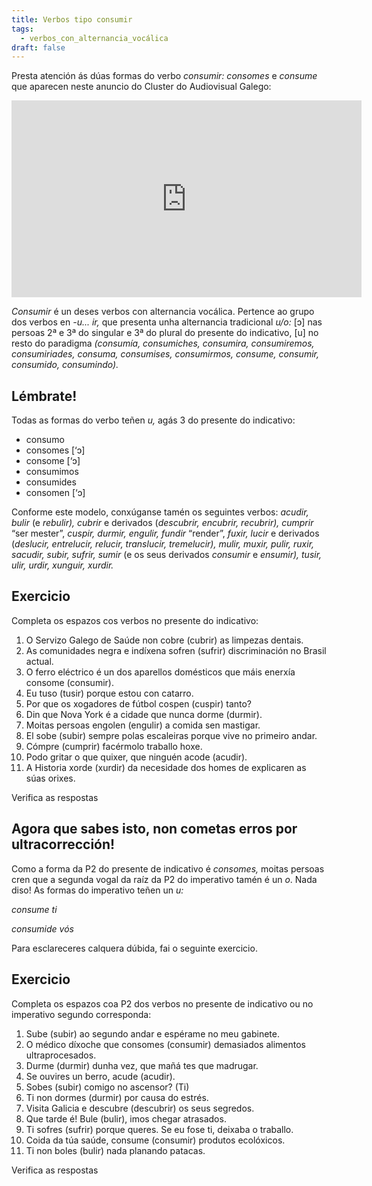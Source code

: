 ```yaml
---
title: Verbos tipo consumir
tags:
  - verbos_con_alternancia_vocálica
draft: false
---
```

Presta atención ás dúas formas do verbo *consumir: consomes* e *consume* que aparecen neste anuncio do Cluster do Audiovisual Galego: 

<iframe width="560" height="315" src="https://www.youtube.com/embed/Gt4GGbT7IBo" title="YouTube video player" frameborder="0" allow="accelerometer; autoplay; clipboard-write; encrypted-media; gyroscope; picture-in-picture; web-share" allowfullscreen></iframe>

*Consumir* é un deses verbos con alternancia vocálica. Pertence ao grupo dos verbos en *\-u... ir,* que presenta unha alternancia tradicional *u/o:* \[ɔ] nas persoas 2ª e 3ª do singular e 3ª do plural do presente do indicativo, \[u] no resto do paradigma *(consumía, consumiches, consumira, consumiremos, consumiriades, consuma, consumises, consumirmos, consume, consumir, consumido, consumindo).*

## Lémbrate!

Todas as formas do verbo teñen *u,* agás 3 do presente do indicativo:

* consumo
* consomes \[‘ɔ]
* consome \[‘ɔ]
* consumimos
* consumides
* consomen \[‘ɔ]

Conforme este modelo, conxúganse tamén os seguintes verbos: *acudir, bulir* (e *rebulir), cubrir* e derivados (*descubrir, encubrir, recubrir), cumprir* “ser mester”, *cuspir, durmir, engulir, fundir* “render”, *fuxir, lucir* e derivados (*deslucir, entrelucir, relucir, translucir, tremelucir), mulir, muxir, pulir, ruxir, sacudir, subir, sufrir, sumir* (e os seus derivados *consumir* e *ensumir), tusir, ulir, urdir, xunguir, xurdir.*

## Exercicio

Completa os espazos cos verbos no presente do indicativo:

1. O Servizo Galego de Saúde non <e-answer>cobre</e-answer> (cubrir) as limpezas dentais.
2. As comunidades negra e indíxena <e-answer>sofren</e-answer> (sufrir) discriminación no Brasil actual.
3. O ferro eléctrico é un dos aparellos domésticos que máis enerxía <e-answer>consome</e-answer> (consumir).
4. Eu <e-answer>tuso</e-answer> (tusir) porque estou con catarro.
5. Por que os xogadores de fútbol <e-answer>cospen</e-answer> (cuspir) tanto?
6. Din que Nova York é a cidade que nunca <e-answer>dorme</e-answer> (durmir).
7. Moitas persoas <e-answer>engolen</e-answer> (engulir) a comida sen mastigar.
8. El <e-answer>sobe</e-answer> (subir) sempre polas escaleiras porque vive no primeiro andar.
9. <e-answer>Cómpre</e-answer> (cumprir) facérmolo traballo hoxe.
10. Podo gritar o que quixer, que ninguén <e-answer>acode</e-answer> (acudir).
11. A Historia <e-answer>xorde</e-answer> (xurdir) da necesidade dos homes de explicaren as súas orixes.

<e-validate>Verifica as respostas</e-validate>

## Agora que sabes isto, non cometas erros por ultracorrección!

Como a forma da P2 do presente de indicativo é *consomes,* moitas persoas cren que a segunda vogal da raíz da P2 do imperativo tamén é un *o*. Nada diso! As formas do imperativo teñen un *u:*

*consume ti*

*consumide vós*

Para esclareceres calquera dúbida, fai o seguinte exercicio.

## Exercicio

Completa os espazos coa P2 dos verbos no presente de indicativo ou no imperativo segundo corresponda:

1. <e-answer>Sube</e-answer> (subir) ao segundo andar e espérame no meu gabinete.
2. O médico díxoche que <e-answer>consomes</e-answer> (consumir) demasiados alimentos ultraprocesados.
3. <e-answer>Durme</e-answer> (durmir) dunha vez, que mañá tes que madrugar.
4. Se ouvires un berro, <e-answer>acude</e-answer> (acudir).
5. <e-answer>Sobes</e-answer> (subir) comigo no ascensor? (Ti)
6. Ti non <e-answer>dormes</e-answer> (durmir) por causa do estrés.
7. Visita Galicia e <e-answer>descubre</e-answer> (descubrir) os seus segredos.
8. Que tarde é! <e-answer>Bule</e-answer> (bulir), imos chegar atrasados.
9. Ti <e-answer>sofres</e-answer> (sufrir) porque queres. Se eu fose ti, deixaba o traballo.
10. Coida da túa saúde, <e-answer>consume</e-answer> (consumir) produtos ecolóxicos.
11. Ti non <e-answer>boles</e-answer> (bulir) nada planando patacas.

<e-validate>Verifica as respostas</e-validate>